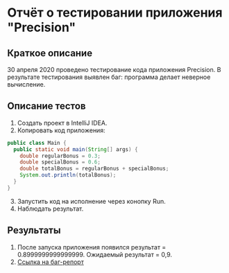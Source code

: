 # Отчёт о тестировании приложения "Precision"

## Краткое описание

30 апреля 2020 проведено тестирование кода приложения Precision.
В результате тестирования выявлен баг: программа делает неверное вычисление.


## Описание тестов

1. Создать проект в IntelliJ IDEA.
2. Копировать код приложения:

```java
public class Main {
  public static void main(String[] args) {
    double regularBonus = 0.3;
    double specialBonus = 0.6;
    double totalBonus = regularBonus + specialBonus;
    System.out.println(totalBonus);
  }
}
```
3. Запустить код на исполнение через конопку Run.
4. Наблюдать результат.

## Результаты

1. После запуска приложения появился результат = 0.8999999999999999. Ожидаемый результат = 0,9.
2. [Ссылка на баг-репорт](https://github.com/katalsheva/java2.2/issues/1)

